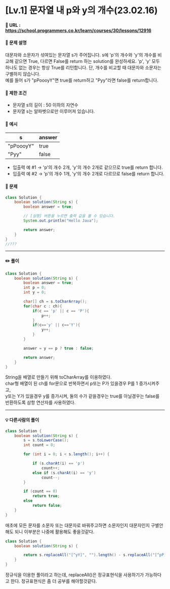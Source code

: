 # [Lv.1] 문자열 내 p와 y의 개수(23.02.16)

#### 📌 URL : https://school.programmers.co.kr/learn/courses/30/lessons/12916

#### 📌 문제 설명

대문자와 소문자가 섞여있는 문자열 s가 주어집니다. s에 'p'의 개수와 'y'의 개수를 비교해 같으면 True, 다르면 False를 return 하는 solution를 완성하세요. 'p', 'y' 모두 하나도 없는 경우는 항상 True를 리턴합니다. 단, 개수를 비교할 때 대문자와 소문자는 구별하지 않습니다.  
예를 들어 s가 "pPoooyY"면 true를 return하고 "Pyy"라면 false를 return합니다.

#### 📌 제한 조건

- 문자열 s의 길이 : 50 이하의 자연수
- 문자열 s는 알파벳으로만 이루어져 있습니다.

#### 📌 예시

| s         | answer |
| --------- | ------ |
| "pPoooyY" | true   |
| "Pyy"     | false  |

- 입출력 예 #1
  → 'p'의 개수 2개, 'y'의 개수 2개로 같으므로 true를 return 합니다.
- 입출력 예 #2
  → ‘p'의 개수 1개, 'y'의 개수 2개로 다르므로 false를 return 합니다.

#### 📌 문제

```java
class Solution {
    boolean solution(String s) {
        boolean answer = true;

        // [실행] 버튼을 누르면 출력 값을 볼 수 있습니다.
        System.out.println("Hello Java");

        return answer;
    }
}
//???
```

---

#### ✏️ 풀이

```java
class Solution {
    boolean solution(String s) {
        boolean answer = true;
        int p = 0;
        int y = 0;

        char[] ch = s.toCharArray();
        for(char c : ch){
            if(c == 'p' || c == 'P'){
                p++;
            }
            if(c=='y' || c=='Y'){
                y++;
            }
        }

        answer = y == p ? true : false;

        return answer;
    }
}
```

String을 배열로 만들기 위해 toCharArray를 이용하였다.  
char형 배열이 된 ch를 for문으로 반복하면서 p또는 P가 있을경우 P를 1 증가시켜주고,  
y또는 Y가 있을경우 y를 증가시켜, 둘의 수가 같을경우는 true를 아닐경우는 false를 반환하도록 삼항 연산자를 사용하였다.

---

#### 💡 다른사람의 풀이

```java
class Solution {
    boolean solution(String s) {
        s = s.toLowerCase();
        int count = 0;

        for (int i = 0; i < s.length(); i++) {

            if (s.charAt(i) == 'p')
                count++;
            else if (s.charAt(i) == 'y')
                count--;
        }

        if (count == 0)
            return true;
        else
            return false;
    }
}
```

애초에 모든 문자를 소문자 또는 대문자로 바꿔주고하면 소문자인지 대문자인지 구별안해도 되니 이부분은 나중에 활용해도 좋을것같다.

```java
class Solution {
    boolean solution(String s) {

        return s.replaceAll("[^yY]", "").length() - s.replaceAll("[^pP]", "").length() == 0 ? true : false;
    }
}
```

정규식을 이용한 풀이라고 하는데,
replaceAll()은 정규표현식을 사용하기가 가능하다고 한다. 정규표현식은 좀 더 공부를 해야할것같다.
